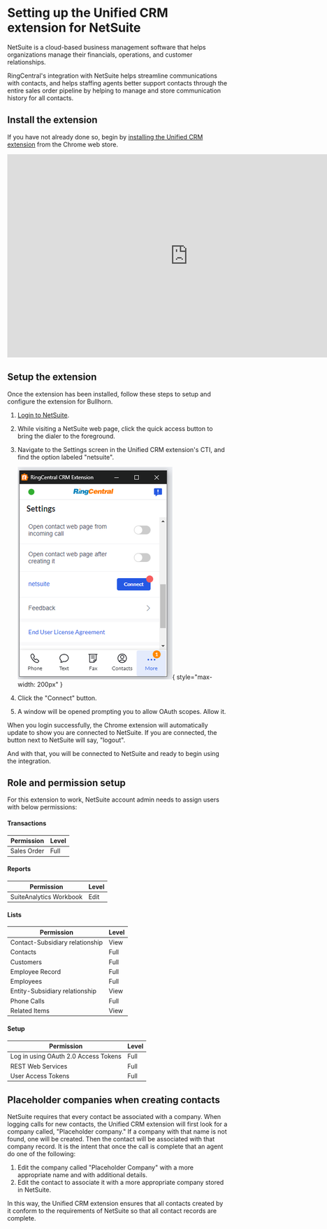 # Setting up the Unified CRM extension for NetSuite

NetSuite is a cloud-based business management software that helps organizations manage their financials, operations, and customer relationships.

RingCentral's integration with NetSuite helps streamline communications with contacts, and helps staffing agents better support contacts through the entire sales order pipeline by helping to manage and store communication history for all contacts. 

## Install the extension

If you have not already done so, begin by [installing the Unified CRM extension](./getting-started.md) from the Chrome web store. 

<iframe width="825" height="464" src="https://www.youtube.com/embed/yo4Q1Vj-sH4" title="Unified CRM extension for NetSuite - quick start" frameborder="0" allow="accelerometer; autoplay; clipboard-write; encrypted-media; gyroscope; picture-in-picture; web-share" allowfullscreen></iframe>

## Setup the extension

Once the extension has been installed, follow these steps to setup and configure the extension for Bullhorn. 

1. [Login to NetSuite](https://system.netsuite.com/pages/customerlogin.jsp).

2. While visiting a NetSuite web page, click the quick access button to bring the dialer to the foreground. 

3. Navigate to the Settings screen in the Unified CRM extension's CTI, and find the option labeled "netsuite".

    ![Connect to NetSuite](img/netsuite-connect.png){ style="max-width: 200px" }

4. Click the "Connect" button. 

5. A window will be opened prompting you to allow OAuth scopes. Allow it.

When you login successfully, the Chrome extension will automatically update to show you are connected to NetSuite. If you are connected, the button next to NetSuite will say, "logout".

And with that, you will be connected to NetSuite and ready to begin using the integration. 

## Role and permission setup

For this extension to work, NetSuite account admin needs to assign users with below permissions:

#### Transactions

| Permission  | Level |
|-------------|-------|
| Sales Order | Full  |

#### Reports

| Permission              | Level |
|-------------------------|-------|
| SuiteAnalytics Workbook | Edit  |

#### Lists

| Permission                      | Level |
|---------------------------------|-------|
| Contact-Subsidiary relationship | View  |
| Contacts                        | Full  |
| Customers                       | Full  |
| Employee Record                 | Full  |
| Employees                       | Full  |
| Entity-Subsidiary relationship  | View  |
| Phone Calls                     | Full  |
| Related Items                   | View  |

#### Setup

| Permission                           | Level |
|--------------------------------------|-------|
| Log in using OAuth 2.0 Access Tokens | Full  |
| REST Web Services                    | Full  |
| User Access Tokens                   | Full  |

## Placeholder companies when creating contacts

NetSuite requires that every contact be associated with a company. When logging calls for new contacts, the Unified CRM extension will first look for a company called, "Placeholder company." If a company with that name is not found, one will be created. Then the contact will be associated with that company record. It is the intent that once the call is complete that an agent do one of the following:

1. Edit the company called "Placeholder Company" with a more appropriate name and with additional details.
2. Edit the contact to associate it with a more appropriate company stored in NetSuite. 

In this way, the Unified CRM extension ensures that all contacts created by it conform to the requirements of NetSuite so that all contact records are complete. 
